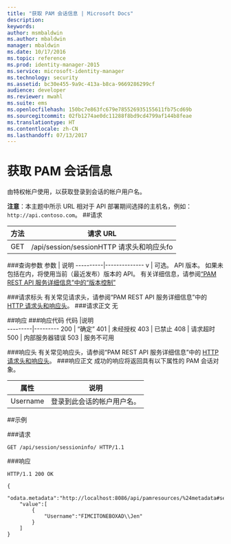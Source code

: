 ```yaml
---
title: "获取 PAM 会话信息 | Microsoft Docs"
description: 
keywords: 
author: msmbaldwin
ms.author: mbaldwin
manager: mbaldwin
ms.date: 10/17/2016
ms.topic: reference
ms.prod: identity-manager-2015
ms.service: microsoft-identity-manager
ms.technology: security
ms.assetid: bc30e455-9a9c-413a-b8ca-9669286299cf
audience: developer
ms.reviewer: mwahl
ms.suite: ems
ms.openlocfilehash: 150bc7e863fc679e785526935155611fb75cd69b
ms.sourcegitcommit: 02fb1274ae0dc11288f8bd9cd4799af144b8feae
ms.translationtype: HT
ms.contentlocale: zh-CN
ms.lasthandoff: 07/13/2017
---
```

# <a name="get-pam-session-info"></a>获取 PAM 会话信息
由特权帐户使用，以获取登录到会话的帐户用户名。

**注意**：本主题中所示 URL 相对于 API 部署期间选择的主机名，例如： `http://api.contoso.com`。
##<a name="request"></a>请求


方法  |请求 URL  
---------|---------
GET     |/api/session/sessionHTTP 请求头和响应头fo

###<a name="query-parameters"></a>查询参数
参数 | 说明
----------|--------------
v | 可选。 API 版本。 如果未包括在内，将使用当前（最近发布）版本的 API。 有关详细信息，请参阅[“PAM REST API 服务详细信息”中的“版本控制”](privileged-access-management-rest-api-service-details.md#versioning)

###<a name="request-headers"></a>请求标头
有关常见请求头，请参阅“PAM REST API 服务详细信息”中的 [HTTP 请求头和响应头](privileged-access-management-rest-api-service-details.md#http-request-and-response-headers)。
###<a name="request-body"></a>请求正文
无

##<a name="response"></a>响应
###<a name="response-codes"></a>响应代码
代码  |说明  
---------|---------
200 | “确定”
401 | 未经授权
403 | 已禁止
408 | 请求超时   
500 | 内部服务器错误
503 | 服务不可用

###<a name="response-headers"></a>响应头
有关常见响应头，请参阅“PAM REST API 服务详细信息”中的 [HTTP 请求头和响应头](privileged-access-management-rest-api-service-details.md#http-request-and-response-headers)。
###<a name="response-body"></a>响应正文
成功的响应将返回具有以下属性的 PAM 会话对象。

属性| 说明
--------|-------------
Username| 登录到此会话的帐户用户名。

##<a name="example"></a>示例

###<a name="request"></a>请求
```
GET /api/session/sessioninfo/ HTTP/1.1
```
###<a name="response"></a>响应
```
HTTP/1.1 200 OK

{
    "odata.metadata":"http://localhost:8086/api/pamresources/%24metadata#sessioninfo",
    "value":[
        {
            "Username":"FIMCITONEBOXAD\\Jen"
        }
    ]
}
```       

